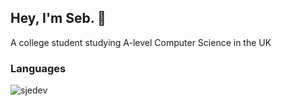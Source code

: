 ## Hey, I'm Seb. 👋

A college student studying A-level Computer Science in the UK

### Languages
<p><img align="left" src="https://github-readme-stats.vercel.app/api/top-langs?username=sjedev&show_icons=true&locale=en&layout=compact" alt="sjedev" /></p>
